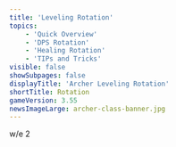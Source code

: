 ```yaml
---
title: 'Leveling Rotation'
topics:
    - 'Quick Overview'
    - 'DPS Rotation'
    - 'Healing Rotation'
    - 'TIPs and Tricks'
visible: false
showSubpages: false
displayTitle: 'Archer Leveling Rotation'
shortTitle: Rotation
gameVersion: 3.55
newsImageLarge: archer-class-banner.jpg
---
```


w/e 2